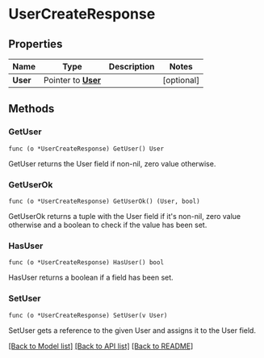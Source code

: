 # UserCreateResponse

## Properties

Name | Type | Description | Notes
------------ | ------------- | ------------- | -------------
**User** | Pointer to [**User**](User.md) |  | [optional] 

## Methods

### GetUser

`func (o *UserCreateResponse) GetUser() User`

GetUser returns the User field if non-nil, zero value otherwise.

### GetUserOk

`func (o *UserCreateResponse) GetUserOk() (User, bool)`

GetUserOk returns a tuple with the User field if it's non-nil, zero value otherwise
and a boolean to check if the value has been set.

### HasUser

`func (o *UserCreateResponse) HasUser() bool`

HasUser returns a boolean if a field has been set.

### SetUser

`func (o *UserCreateResponse) SetUser(v User)`

SetUser gets a reference to the given User and assigns it to the User field.


[[Back to Model list]](../README.md#documentation-for-models) [[Back to API list]](../README.md#documentation-for-api-endpoints) [[Back to README]](../README.md)


